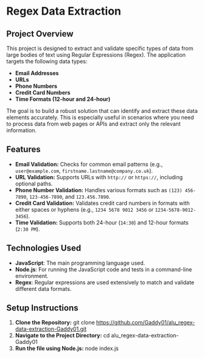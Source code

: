 # Regex Data Extraction

## Project Overview

This project is designed to extract and validate specific types of data from large bodies of text using Regular Expressions (Regex). The application targets the following data types:
- **Email Addresses**
- **URLs**
- **Phone Numbers**
- **Credit Card Numbers**
- **Time Formats (12-hour and 24-hour)**

The goal is to build a robust solution that can identify and extract these data elements accurately. This is especially useful in scenarios where you need to process data from web pages or APIs and extract only the relevant information.

## Features

- **Email Validation:** Checks for common email patterns (e.g., `user@example.com`, `firstname.lastname@company.co.uk`).
- **URL Validation:** Supports URLs with `http://` or `https://`, including optional paths.
- **Phone Number Validation:** Handles various formats such as `(123) 456-7890`, `123-456-7890`, and `123.456.7890`.
- **Credit Card Validation:** Validates credit card numbers in formats with either spaces or hyphens (e.g., `1234 5678 9012 3456` or `1234-5678-9012-3456`).
- **Time Validation:** Supports both 24-hour (`14:30`) and 12-hour formats (`2:30 PM`).

## Technologies Used

- **JavaScript**: The main programming language used.
- **Node.js**: For running the JavaScript code and tests in a command-line environment.
- **Regex**: Regular expressions are used extensively to match and validate different data formats.

## Setup Instructions

1. **Clone the Repository:**
   git clone https://github.com/Gaddy01/alu_regex-data-extraction-Gaddy01.git
2. **Navigate to the Project Directory:**
   cd alu_regex-data-extraction-Gaddy01
3. **Run the file using Node.js:**
   node index.js
